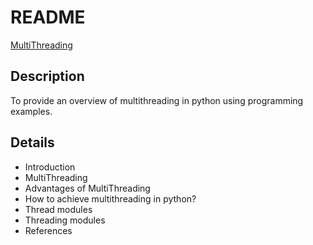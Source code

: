 # README

[MultiThreading](./MultiThreading.md)

## Description
To provide an overview of multithreading in python using programming examples.

## Details
- Introduction
- MultiThreading
- Advantages of MultiThreading
- How to achieve multithreading in python?
- Thread modules
- Threading modules
- References
